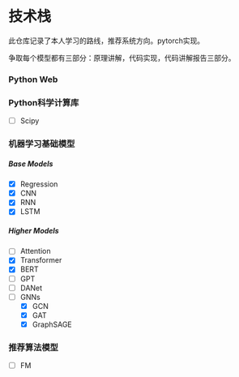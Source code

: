 # 技术栈

此仓库记录了本人学习的路线，推荐系统方向。pytorch实现。

争取每个模型都有三部分：原理讲解，代码实现，代码讲解报告三部分。

### Python Web



### Python科学计算库

- [ ] Scipy

### 机器学习基础模型

##### Base Models

- [x] Regression
- [x] CNN
- [x] RNN
- [x] LSTM

##### Higher Models

- [ ] Attention
- [x] Transformer
- [x] BERT
- [ ] GPT
- [ ] DANet
- [ ] GNNs
  - [x] GCN
  - [x] GAT
  - [x] GraphSAGE

### 推荐算法模型

- [ ] FM